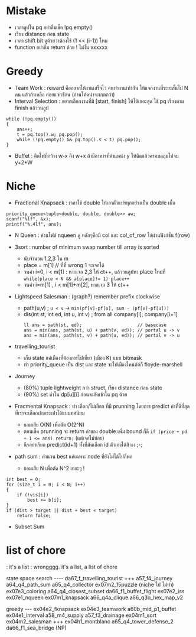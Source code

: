 # Mistake

- เวลาลูปใน pq อย่าลืมเช็ค !pq.empty()
- เรียง distance ก่อน state
- เวลา shift bit ดูด้วยว่าต้องใช้ (1 << (i-1)) ไหม
- function อย่าลืม return ด้วย ! ไม่งั้น xxxxxx

# Greedy

- Team Work : reward คืออยากให้งานเสร็จไว คนทำงานเท่ากัน ให้แจกงานที่ระยะสั้นไป N คน แล้วถ้าเหลือ ค่อยแจกซ้อน (อ่านโค้ดน่าจะเกตกว่า)
- Interval Selection : อยากเลือกงานที่มี [start, finish] ให้ได้เยอะสุด ใช้ pq เรียงตาม finish แล้ววนลูป

```
while (!pq.empty())
{
    ans++;
    t = pq.top().w; pq.pop();
    while (!pq.empty() && pq.top().s < t) pq.pop();
}
```

- Buffet : ติดไฟที่กว้าง w-x ถึง w+x ถ้ามีอาหารที่ตำแหน่ง y ให้ติดแล้วครอบคลุมไปจบ y+2\*W

# Niche

- Fractional Knapsack : เวลาใช้ double ให้เอาตัวแปรทุกอย่างเป็น double เผื่อ

```
priority_queue<tuple<double, double, double>> aw;
scanf("%lf", &x);
printf("%.4lf", ans);
```

- N Queen : อ่านไฟล์ nqueen ดู หลักๆคือมี col และ col_of_row ไล่ผ่านฟังก์ชั่น f(row)

- 3sort : number of minimum swap number till array is sorted
  - นับจำนวน 1,2,3 ใน m
  - place = m[1] // ที่ที่ wrong 1 จะเจอได้
  - วนค่า i=0, i < m[1] : หากเจอ 2,3 ให้ ct++, แล้ววนลูปหา place ใหม่ที่ `while(place < N && a[place]!= 1) place++`
  - วนค่า i=m[1] , i < m[1]+m[2], หากเจอ 3 ให้ ct++
- Lightspeed Salesman : (graph?) remember prefix clockwise
  - path(u,v) ; `u < v` -> `min(pf[v]-pf[u], sum - (pf[v]-pf[u]))`
  - dis(int st, int ed, int u, int v) ; from all company[i], company[i+1]
    ```
    ll ans = path(st, ed);                     // basecase
    ans = min(ans, path(st, u) + path(v, ed)); // portal u -> v
    ans = min(ans, path(st, v) + path(u, ed)); // portal v -> u
    ```
- travelling_tourist
  - เก็บ state แค่เมืองที่ต้องการไปเที่ยว (เมือง K) แบบ bitmask
  - ทำ priority_queue เป็น dist และ state จะไปเมืองไหนต่อก็ floyde-marshell
- Journey
  - (80%) tuple lightweight กว่า struct, เรียง distance ก่อน state
  - (90%) set ค่าใน dp[u][i] ก่อนจะยัดเข้าใน pq ด้วย
- Fracmental Knapsack : ทำ เลือก/ไม่เลือก ที่มี prunning โดยการ predict ค่าที่ดีที่สุดที่เราจะเลือกเข้ากระเป๋าได้แบบทศนิยม
  - ยอมเสีย O(N) เพื่อตัด O(2^N)
  - ตอนเช็ค prunning จะ return ค่าของ double เพิ่ม bound ก็ดี `if (price + pd + 1 <= ans) return;` (แต่เจอไม่บ่อย)
  - นีรอย่าเรียก predict(id+1) ทั้งที่มันเลือก id ตัวเองได้สิ แง ;-;
- path sum : คำนวน best แค่เฉพาะ node ที่ยังไม่ได้ไปก็พอ
  - ยอมเสีย N เพื่อตัด N^2 เยอะๆ !

```
int best = 0;
for (size_t i = 0; i < N; i++)
{
    if (!vis[i])
        best += b[i];
}
if (dist > target || dist + best < target)
    return false;
```

- Subset Sum

# list of chore

: it's a list
: wrongggg. it's a list, a list of chore

state space search ----
da67_f_travelling_tourist +++
a57_f4_journey
a64_q4_path_sum
a65_q4_collector
ex07m2_15puzzle (niche ไป ไม่ทำ)
ex07e3_coloring
a64_q4_closest_subset
da66_f1_buffet_flight
ex07e2_iss
ex07e1_nqueen
ex07m1_knapsack
a66_q4a_clique
a66_q3b_hex_map_v2

greedy ---
ex04e2_fknapsack
ex04e3_teamwork
a60b_mid_p1_buffet
ex04e1_interval
a58_m4_supply
a57_f3_drainage
ex04m1_sort
ex04m2_salesman +++
ex04h1_montblanc
a65_q4_tower_defense_2
da66_f1_sea_bridge (NP)
